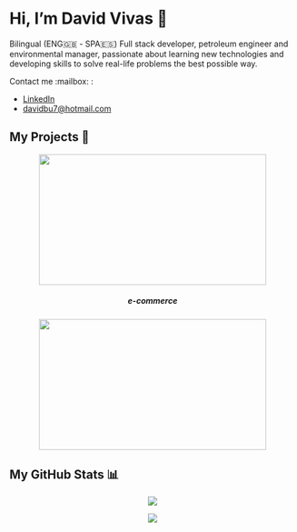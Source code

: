
# Hi, I’m David Vivas 👋  
  
Bilingual (ENG🇬🇧 - SPA🇪🇸) Full stack developer, petroleum engineer and environmental manager, passionate about learning new technologies and developing skills to solve real-life problems the best possible way.
  
<div style="display: inline;">
  <span>Contact me :mailbox: : </span>

  - [LinkedIn](https://www.linkedin.com/in/christiandavidvivas7/)
  - davidbu7@hotmail.com
</div>
  

## My Projects :construction_worker:

<div align="center">
 
<a href="http://157.245.138.252/">
  <img width="400" height="230" src="https://i.postimg.cc/DzX9y3w5/Captura-de-Pantalla-2021-06-27-a-la-s-12-08-04-a-m.png"/>
</a>

<h5> e-commerce </h5>
<a href="http://143.244.150.246/">
  <img width="400" height="230" src="https://live.staticflickr.com/65535/51294607224_1ffebff2c8_h.jpg"/>
</a>

</div>
  
  
## My GitHub Stats 📊
 
<div align=center>  
  <a href="https://github.com/Davidohiv7/convoychat">
    <img align="center" src="https://github-readme-stats.vercel.app/api/top-langs/?username=Davidohiv7" />
  </a>
</div>

<div> <p></p> </div>

<div align=center>  
  <a href="https://github.com/Davidohiv7/github-readme-stats">
    <img align="center" src="https://github-readme-stats.vercel.app/api?username=Davidohiv7&count_private=true&show_icons=true" />
  </a>
</div>
  

